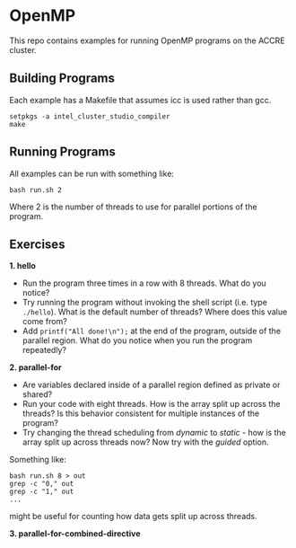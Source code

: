 # OpenMP

This repo contains examples for running OpenMP programs on the ACCRE cluster.

## Building Programs

Each example has a Makefile that assumes icc is used rather than gcc. 

	setpkgs -a intel_cluster_studio_compiler
	make

## Running Programs

All examples can be run with something like:

	bash run.sh 2

Where 2 is the number of threads to use for parallel portions of the program.

## Exercises

**1. hello**

- Run the program three times in a row with 8 threads. What do you notice?
- Try running the program without invoking the shell script (i.e. type ```./hello```). What is the default number of threads? Where does this value come from?
- Add ```printf("All done!\n");``` at the end of the program, outside of the parallel region. What do you notice when you run the program repeatedly?

**2. parallel-for** 

- Are variables declared inside of a parallel region defined as private or shared?
- Run your code with eight threads. How is the array split up across the threads? Is this behavior consistent for multiple instances of the program?
- Try changing the thread scheduling from *dynamic* to *static* - how is the array split up across threads now? Now try with the *guided* option.

Something like:

	bash run.sh 8 > out
	grep -c "0," out
	grep -c "1," out
	...

might be useful for counting how data gets split up across threads.

**3. parallel-for-combined-directive**